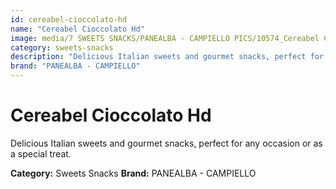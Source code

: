 ```yaml
---
id: cereabel-cioccolato-hd
name: "Cereabel Cioccolato Hd"
image: media/7 SWEETS SNACKS/PANEALBA - CAMPIELLO PICS/10574_Cereabel Cioccolato HD.jpg
category: sweets-snacks
description: "Delicious Italian sweets and gourmet snacks, perfect for any occasion or as a special treat."
brand: "PANEALBA - CAMPIELLO"
---
```


# Cereabel Cioccolato Hd

Delicious Italian sweets and gourmet snacks, perfect for any occasion or as a special treat.

**Category:** Sweets Snacks
**Brand:** PANEALBA - CAMPIELLO
